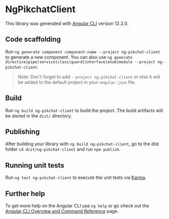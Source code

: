 # NgPikchatClient

This library was generated with [Angular CLI](https://github.com/angular/angular-cli) version 12.2.0.

## Code scaffolding

Run `ng generate component component-name --project ng-pikchat-client` to generate a new component. You can also use `ng generate directive|pipe|service|class|guard|interface|enum|module --project ng-pikchat-client`.
> Note: Don't forget to add `--project ng-pikchat-client` or else it will be added to the default project in your `angular.json` file. 

## Build

Run `ng build ng-pikchat-client` to build the project. The build artifacts will be stored in the `dist/` directory.

## Publishing

After building your library with `ng build ng-pikchat-client`, go to the dist folder `cd dist/ng-pikchat-client` and run `npm publish`.

## Running unit tests

Run `ng test ng-pikchat-client` to execute the unit tests via [Karma](https://karma-runner.github.io).

## Further help

To get more help on the Angular CLI use `ng help` or go check out the [Angular CLI Overview and Command Reference](https://angular.io/cli) page.
